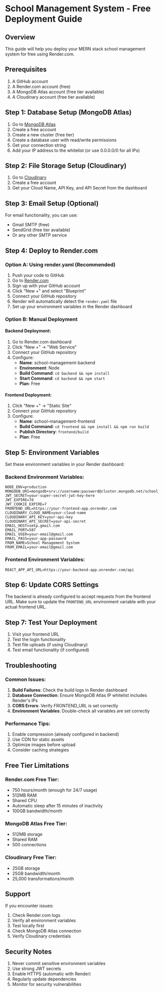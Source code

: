 # School Management System - Free Deployment Guide

## Overview
This guide will help you deploy your MERN stack school management system for free using Render.com.

## Prerequisites
1. A GitHub account
2. A Render.com account (free)
3. A MongoDB Atlas account (free tier available)
4. A Cloudinary account (free tier available)

## Step 1: Database Setup (MongoDB Atlas)

1. Go to [MongoDB Atlas](https://www.mongodb.com/atlas)
2. Create a free account
3. Create a new cluster (free tier)
4. Create a database user with read/write permissions
5. Get your connection string
6. Add your IP address to the whitelist (or use 0.0.0.0/0 for all IPs)

## Step 2: File Storage Setup (Cloudinary)

1. Go to [Cloudinary](https://cloudinary.com/)
2. Create a free account
3. Get your Cloud Name, API Key, and API Secret from the dashboard

## Step 3: Email Setup (Optional)

For email functionality, you can use:
- Gmail SMTP (free)
- SendGrid (free tier available)
- Or any other SMTP service

## Step 4: Deploy to Render.com

### Option A: Using render.yaml (Recommended)

1. Push your code to GitHub
2. Go to [Render.com](https://render.com)
3. Sign up with your GitHub account
4. Click "New +" and select "Blueprint"
5. Connect your GitHub repository
6. Render will automatically detect the `render.yaml` file
7. Set up your environment variables in the Render dashboard

### Option B: Manual Deployment

#### Backend Deployment:
1. Go to Render.com dashboard
2. Click "New +" → "Web Service"
3. Connect your GitHub repository
4. Configure:
   - **Name**: school-management-backend
   - **Environment**: Node
   - **Build Command**: `cd backend && npm install`
   - **Start Command**: `cd backend && npm start`
   - **Plan**: Free

#### Frontend Deployment:
1. Click "New +" → "Static Site"
2. Connect your GitHub repository
3. Configure:
   - **Name**: school-management-frontend
   - **Build Command**: `cd frontend && npm install && npm run build`
   - **Publish Directory**: `frontend/build`
   - **Plan**: Free

## Step 5: Environment Variables

Set these environment variables in your Render dashboard:

### Backend Environment Variables:
```
NODE_ENV=production
MONGODB_URI=mongodb+srv://username:password@cluster.mongodb.net/school_management
JWT_SECRET=your-super-secret-jwt-key-here
JWT_EXPIRE=7d
JWT_COOKIE_EXPIRE=7
FRONTEND_URL=https://your-frontend-app.onrender.com
CLOUDINARY_CLOUD_NAME=your-cloud-name
CLOUDINARY_API_KEY=your-api-key
CLOUDINARY_API_SECRET=your-api-secret
EMAIL_HOST=smtp.gmail.com
EMAIL_PORT=587
EMAIL_USER=your-email@gmail.com
EMAIL_PASS=your-app-password
FROM_NAME=School Management System
FROM_EMAIL=your-email@gmail.com
```

### Frontend Environment Variables:
```
REACT_APP_API_URL=https://your-backend-app.onrender.com/api
```

## Step 6: Update CORS Settings

The backend is already configured to accept requests from the frontend URL. Make sure to update the `FRONTEND_URL` environment variable with your actual frontend URL.

## Step 7: Test Your Deployment

1. Visit your frontend URL
2. Test the login functionality
3. Test file uploads (if using Cloudinary)
4. Test email functionality (if configured)

## Troubleshooting

### Common Issues:

1. **Build Failures**: Check the build logs in Render dashboard
2. **Database Connection**: Ensure MongoDB Atlas IP whitelist includes Render's IPs
3. **CORS Errors**: Verify FRONTEND_URL is set correctly
4. **Environment Variables**: Double-check all variables are set correctly

### Performance Tips:

1. Enable compression (already configured in backend)
2. Use CDN for static assets
3. Optimize images before upload
4. Consider caching strategies

## Free Tier Limitations

### Render.com Free Tier:
- 750 hours/month (enough for 24/7 usage)
- 512MB RAM
- Shared CPU
- Automatic sleep after 15 minutes of inactivity
- 100GB bandwidth/month

### MongoDB Atlas Free Tier:
- 512MB storage
- Shared RAM
- 500 connections

### Cloudinary Free Tier:
- 25GB storage
- 25GB bandwidth/month
- 25,000 transformations/month

## Support

If you encounter issues:
1. Check Render.com logs
2. Verify all environment variables
3. Test locally first
4. Check MongoDB Atlas connection
5. Verify Cloudinary credentials

## Security Notes

1. Never commit sensitive environment variables
2. Use strong JWT secrets
3. Enable HTTPS (automatic with Render)
4. Regularly update dependencies
5. Monitor for security vulnerabilities